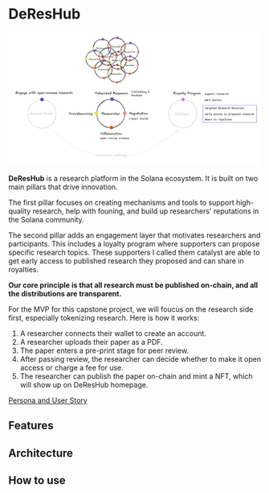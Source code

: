 <!-- markdownlint-disable-->

# DeResHub

<div align="center">
	<img src="overview.png" width="800"/>
</div>

**DeResHub** is a research platform in the Solana ecosystem. It is built on two main pillars that drive innovation.

The first pillar focuses on creating mechanisms and tools to support high-quality research, help with founing, and build up researchers' reputations in the Solana community.

The second pillar adds an engagement layer that motivates researchers and participants. This includes a loyalty program where supporters can propose specific research topics. These supporters I called them catalyst are able to get early access to published research they proposed and can share in royalties.

**Our core principle is that all research must be published on-chain, and all the distributions are transparent.**

For the MVP for this capstone project, we will foucus on the research side first, especially tokenizing research. Here is how it works:

1. A researcher connects their wallet to create an account.
2. A researcher uploads their paper as a PDF.
3. The paper enters a pre-print stage for peer review.
4. After passing review, the researcher can decide whether to make it open access or charge a fee for use.
5. The researcher can publish the paper on-chain and mint a NFT, which will show up on DeResHub homepage.

[Persona and User Story](persona_usr_story.md)

## Features

## Architecture

## How to use
